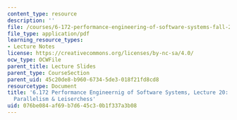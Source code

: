 ```yaml
---
content_type: resource
description: ''
file: /courses/6-172-performance-engineering-of-software-systems-fall-2018/076be084af69b7d645c30b1f337a3b08_MIT6_172F18_lec20.pdf
file_type: application/pdf
learning_resource_types:
- Lecture Notes
license: https://creativecommons.org/licenses/by-nc-sa/4.0/
ocw_type: OCWFile
parent_title: Lecture Slides
parent_type: CourseSection
parent_uid: 45c20de8-b960-6734-5de3-018f21fd8cd8
resourcetype: Document
title: '6.172 Performance Engineernig of Software Systems, Lecture 20: Speculative
  Parallelism & Leiserchess'
uid: 076be084-af69-b7d6-45c3-0b1f337a3b08
---
```

